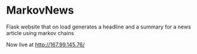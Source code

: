 # MarkovNews
Flask website that on load generates a headline and a summary for a news article using markov chains

Now live at http://167.99.145.76/
